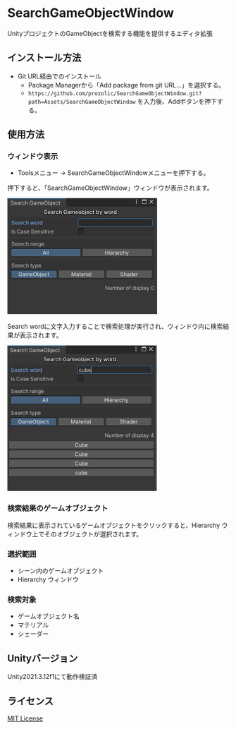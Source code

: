 # SearchGameObjectWindow

UnityプロジェクトのGameObjectを検索する機能を提供するエディタ拡張

## インストール方法

- Git URL経由でのインストール
  - Package Managerから「Add package from git URL...」を選択する。
  - `https://github.com/prozolic/SearchGameObjectWindow.git?path=Assets/SearchGameObjectWindow` を入力後、Addボタンを押下する。

## 使用方法

### ウィンドウ表示

- Toolsメニュー → SearchGameObjectWindowメニューを押下する。

押下すると、「SearchGameObjectWindow」ウィンドウが表示されます。

![SearchGameObjectWindow.png](Document/Image/SearchGameObjectWindow.png)

Search wordに文字入力することで検索処理が実行され、ウィンドウ内に検索結果が表示されます。

![SearchGameObjectWindow_result.png](Document/Image/SearchGameObjectWindow_result.png)

### 検索結果のゲームオブジェクト

検索結果に表示されているゲームオブジェクトをクリックすると、Hierarchy ウィンドウ上でそのオブジェクトが選択されます。

### 選択範囲

- シーン内のゲームオブジェクト
- Hierarchy ウィンドウ

### 検索対象

- ゲームオブジェクト名
- マテリアル
- シェーダー

## Unityバージョン

Unity2021.3.12f1にて動作検証済

## ライセンス

[MIT License](LICENSE)